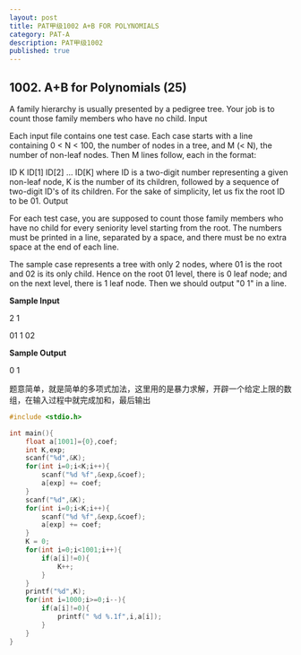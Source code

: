 ```yaml
---
layout: post
title: PAT甲级1002 A+B FOR POLYNOMIALS
category: PAT-A
description: PAT甲级1002
published: true
---
```

## 1002. A+B for Polynomials (25)

A family hierarchy is usually presented by a pedigree tree. Your job is to count those family members who have no child.
Input

Each input file contains one test case. Each case starts with a line containing 0 < N < 100, the number of nodes in a tree, and M (< N), the number of non-leaf nodes. Then M lines follow, each in the format:

ID K ID[1] ID[2] ... ID[K]
where ID is a two-digit number representing a given non-leaf node, K is the number of its children, followed by a sequence of two-digit ID's of its children. For the sake of simplicity, let us fix the root ID to be 01.
Output

For each test case, you are supposed to count those family members who have no child for every seniority level starting from the root. The numbers must be printed in a line, separated by a space, and there must be no extra space at the end of each line.

The sample case represents a tree with only 2 nodes, where 01 is the root and 02 is its only child. Hence on the root 01 level, there is 0 leaf node; and on the next level, there is 1 leaf node. Then we should output "0 1" in a line.

**Sample Input**

2 1

01 1 02

**Sample Output**

0 1

题意简单，就是简单的多项式加法，这里用的是暴力求解，开辟一个给定上限的数组，在输入过程中就完成加和，最后输出
```c
#include <stdio.h>

int main(){
    float a[1001]={0},coef;
    int K,exp;
    scanf("%d",&K);
    for(int i=0;i<K;i++){
        scanf("%d %f",&exp,&coef);
        a[exp] += coef;
    }
    scanf("%d",&K);
    for(int i=0;i<K;i++){
        scanf("%d %f",&exp,&coef);
        a[exp] += coef;
    }
    K = 0;
    for(int i=0;i<1001;i++){
        if(a[i]!=0){
            K++;
        }
    }
    printf("%d",K);
    for(int i=1000;i>=0;i--){
        if(a[i]!=0){
            printf(" %d %.1f",i,a[i]);
        }
    }
}
```
